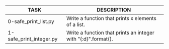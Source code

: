 |TASK|DESCRIPTION|
|----|-----------|
|0-safe\_print\_list.py|Write a function that prints x elements of a list.|
|1-safe\_print\_integer.py|Write a function that prints an integer with "{:d}".format().|

